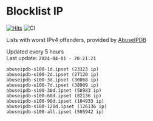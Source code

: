 # Blocklist IP

[![Hits](https://hits.seeyoufarm.com/api/count/incr/badge.svg?url=https%3A%2F%2Fgithub.com%2Fborestad%2Fblocklist-ip%2F&count_bg=%2379C83D&title_bg=%23555555&icon=&icon_color=%23E7E7E7&title=hits&edge_flat=false)](https://hits.seeyoufarm.com)  ![CI](https://img.shields.io/github/workflow/status/borestad/blocklist-ip/CI?style=flat-square)

Lists with worst IPv4 offenders, provided by [AbuseIPDB](https://www.abuseipdb.com/)

<!-- FOOTER-PLACEHOLDER -->
Updated every 5 hours<br>
Last update: `2024-04-01 - 20:21:21`
```
abuseipdb-s100-1d.ipset (23323 ip)
abuseipdb-s100-2d.ipset (27120 ip)
abuseipdb-s100-3d.ipset (30068 ip)
abuseipdb-s100-7d.ipset (38909 ip)
abuseipdb-s100-30d.ipset (58983 ip)
abuseipdb-s100-60d.ipset (82136 ip)
abuseipdb-s100-90d.ipset (104933 ip)
abuseipdb-s100-120d.ipset (126136 ip)
abuseipdb-s100-all.ipset (505942 ip)
```
